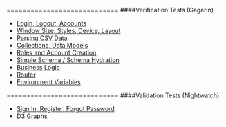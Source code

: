 

============================
####Verification Tests (Gagarin)

- [Login, Logout, Accounts](https://github.com/clinical-meteor/active-entry/blob/master/tests/gagarin/activeEntryTests.js)
- [Window Size, Styles, Device, Layout](https://github.com/clinical-meteor/active-layout/blob/master/tests/gagarin/ActiveLayoutTests.js) 
- [Parsing CSV Data](https://github.com/clinical-meteor/csv/blob/master/tests/gagarin/CsvTests.js)
- [Collections, Data Models](https://github.com/clinical-meteor/hipaa-audit-log/blob/master/tests/gagarin/HipaaAuditLogTests)
- [Roles and Account Creation](https://github.com/clinical-meteor/roles/blob/master/tests/gagarin/RolesTests.js)
- [Simple Schema / Schema Hydration](https://github.com/clinical-meteor/schema-hydrator/blob/master/tests/gagarin/SchemaHydratorTests.js)
- [Business Logic](https://github.com/clinical-meteor/form-builder/blob/master/tests/gagarin/FormBuilderTests.js)
- [Router](https://github.com/clinical-meteor/router/blob/develop/tests/gagarin/RouterTests.js)
- [Environment Variables](https://github.com/clinical-meteor/env/blob/master/tests/gagarin/EnvTests.js)

============================
####Validation Tests (Nightwatch)


- [Sign In, Register, Forgot Password](https://github.com/clinical-meteor/active-entry/blob/master/tests/nightwatch/walkthroughs/activeEntryWalkthrough.js)
- [D3 Graphs](https://github.com/clinical-meteor/graphs-dailystats/blob/master/tests/nightwatch/components/reviewDailyStatsChart.js)



